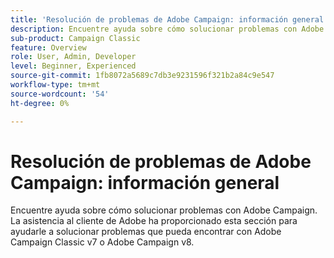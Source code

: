 ```yaml
---
title: 'Resolución de problemas de Adobe Campaign: información general'
description: Encuentre ayuda sobre cómo solucionar problemas con Adobe Campaign.
sub-product: Campaign Classic
feature: Overview
role: User, Admin, Developer
level: Beginner, Experienced
source-git-commit: 1fb8072a5689c7db3e9231596f321b2a84c9e547
workflow-type: tm+mt
source-wordcount: '54'
ht-degree: 0%

---
```



# Resolución de problemas de Adobe Campaign: información general

Encuentre ayuda sobre cómo solucionar problemas con Adobe Campaign. La asistencia al cliente de Adobe ha proporcionado esta sección para ayudarle a solucionar problemas que pueda encontrar con Adobe Campaign Classic v7 o Adobe Campaign v8.
